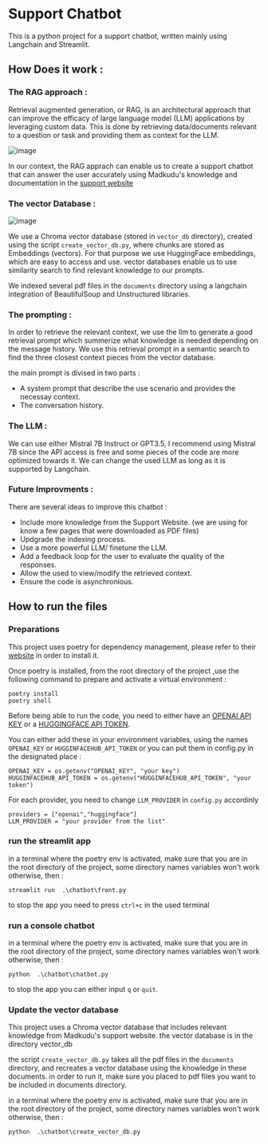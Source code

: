 # Support Chatbot

This is a python project for a support chatbot, written mainly using Langchain and Streamlit.

## How Does it work :

### The RAG approach :

Retrieval augmented generation, or RAG, is an architectural approach that can improve the efficacy of large language model (LLM) applications by leveraging custom data. This is done by retrieving data/documents relevant to a question or task and providing them as context for the LLM.


![image](https://github.com/nizar139/support-chatbot/assets/93913464/03b6b43a-fa43-4810-9c9b-4de5df2cebae)


In our context, the RAG apprach can enable us to create a support chatbot that can answer the user accurately using Madkudu's knowledge and documentation in the [support website](https://support.madkudu.com/hc/en-us)

### The vector Database :

![image](https://github.com/nizar139/support-chatbot/assets/93913464/5dc21c5a-d579-47d2-bc05-379402a90b13)


We use a Chroma vector database (stored in `vector_db` directory), created using the script `create_vector_db.py`, where chunks are stored as Embeddings (vectors). For that purpose we use HuggingFace embeddings, which are easy to access and use. vector databases enable us to use similarity search to find relevant knowledge to our prompts.

We indexed several pdf files in the `documents` directory using a langchain integration of BeautifulSoup and Unstructured libraries.

### The prompting :

In order to retrieve the relevant context, we use the llm to generate a good retrieval prompt which summerize what knowledge is needed depending on the message history. We use this retrieval prompt in a semantic search to find the three closest context pieces from the vector database.

the main prompt is divised in two parts :
- A system prompt that describe the use scenario and provides the necessay context.
- The conversation history.

### The LLM :

We can use either Mistral 7B Instruct or GPT3.5, I recommend using Mistral 7B since the API access is free and some pieces of the code are more optimized towards it.
We can change the used LLM as long as it is supported by Langchain.

### Future Improvments :

There are several ideas to improve this chatbot :

- Include more knowledge from the Support Website. (we are using for know a few pages that were downloaded as PDF files)
- Updgrade the indexing process.
- Use a more powerful LLM/ finetune the LLM.
- Add a feedback loop for the user to evaluate the quality of the responses.
- Allow the used to view/modify the retrieved context.
- Ensure the code is asynchronious.

## How to run the files

### Preparations

This project uses poetry for dependency management, please refer to their [website](https://python-poetry.org/docs/) in order to install it.

Once poetry is installed, from the root directory of the project ,use the following command to prepare and activate a virtual environment  :

```
poetry install
poetry shell
```

Before being able to run the code, you need to either have an [OPENAI API KEY](https://platform.openai.com/api-keys) or a [HUGGINGFACE API TOKEN](https://huggingface.co/settings/tokens).

You can either add these in your environment variables, using the names `OPENAI_KEY` or `HUGGINFACEHUB_API_TOKEN`
or you can put them in config.py in the designated place :

```
OPENAI_KEY = os.getenv("OPENAI_KEY", "your key")                               
HUGGINFACEHUB_API_TOKEN = os.getenv("HUGGINFACEHUB_API_TOKEN", "your token") 
```

For each provider, you need to change `LLM_PROVIDER` in `config.py` accordinly 
```
providers = ["openai","huggingface"]
LLM_PROVIDER = "your provider from the list"
``` 

### run the streamlit app 

in a terminal where the poetry env is activated, make sure that you are in the root directory of the project, some directory names variables won't work otherwise, then :
```
streamlit run  .\chatbot\front.py
```
to stop the app you need to press `ctrl+c` in the used terminal

### run a console chatbot

in a terminal where the poetry env is activated, make sure that you are in the root directory of the project, some directory names variables won't work otherwise, then :
```
python  .\chatbot\chatbot.py
```
to stop the app you can either input `q` or `quit`.

### Update the vector database 

This project uses a Chroma vector database that includes relevant knowledge from Madkudu's support website. the vector database is in the directory vector_db

the script `create_vector_db.py` takes all the pdf files in the `documents` directory, and recreates a vector database using the knowledge in these documents.
in order to run it, make sure you placed to pdf files you want to be included in documents directory.

in a terminal where the poetry env is activated, make sure that you are in the root directory of the project, some directory names variables won't work otherwise, then :
```
python  .\chatbot\create_vector_db.py
```

